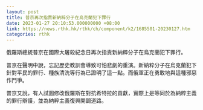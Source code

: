 ```yaml
---
layout: post
title: 普京再次指責新納粹分子在烏克蘭犯下罪行
date: 2023-01-27 20:10:53.000000000 +08:00
link: https://news.rthk.hk/rthk/ch/component/k2/1685501-20230127.htm
categories: rthk
---
```


俄羅斯總統普京在國際大屠殺紀念日再次指責新納粹分子在烏克蘭犯下罪行。

普京在聲明中說，忘記歷史教訓會導致可怕悲劇的重演。新納粹分子在烏克蘭犯下針對平民的罪行、種族清洗等行為已證明了這一點。而俄軍正在勇敢地與這種邪惡作鬥爭。

普京又說，有人試圖修改俄羅斯在對抗希特拉的貢獻，實際上是等同於為納粹主義的罪行辯護，並為納粹主義復興開闢道路。
